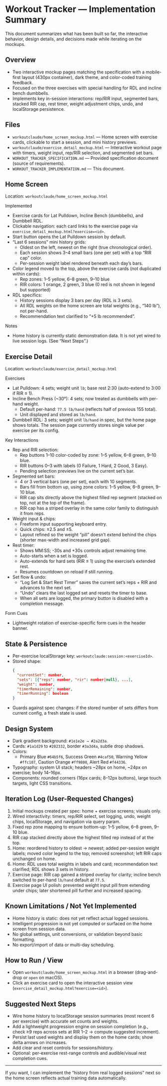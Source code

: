 # Workout Tracker — Implementation Summary

This document summarizes what has been built so far, the interactive behavior, design details, and decisions made while iterating on the mockups.

## Overview
- Two interactive mockup pages matching the specification with a mobile-first layout (430px container), dark theme, and color-coded training feedback.
- Focused on the three exercises with special handling for RDL and incline bench dumbbells.
- Implements key in-session interactions: rep/RIR input, segmented bars, stacked RIR cap, rest timer, weight adjustment chips, undo, and localStorage persistence.

## Files
- `workoutclaude/home_screen_mockup.html` — Home screen with exercise cards, clickable to start a session, and mini history previews.
- `workoutclaude/exercise_detail_mockup.html` — Interactive workout page with timers, weight input, rep/RIR selection, and segmented set bars.
- `WORKOUT_TRACKER_SPECIFICATION.md` — Provided specification document (source of requirements).
- `WORKOUT_TRACKER_IMPLEMENTATION.md` — This document.

## Home Screen
Location: `workoutclaude/home_screen_mockup.html`

Implemented
- Exercise cards for Lat Pulldown, Incline Bench (dumbbells), and Dumbbell RDL.
- Clickable navigation: each card links to the exercise page via `exercise_detail_mockup.html?exercise=<id>`.
- Start button opens the Lat Pulldown session by default.
- “Last 6 sessions” mini history grids:
  - Oldest on the left, newest on the right (true chronological order).
  - Each session shows 3–4 small bars (one per set) with a top “RIR cap” color.
  - Per-session weight label rendered beneath each day’s bars.
- Color legend moved to the top, above the exercise cards (not duplicated within cards):
  - Rep zones: 1–5 yellow, 6–8 green, 9–10 blue
  - RIR colors: 1 orange, 2 green, 3 blue (0 red is not shown in legend but supported)
- RDL specifics:
  - History sessions display 3 bars per day (RDL is 3 sets).
  - All RDL weights on the home screen are total weights (e.g., “140 lb”), not per-hand.
  - Recommendation text clarified to “+5 lb recommended”.

Notes
- Home history is currently static demonstration data. It is not yet wired to live session logs. (See “Next Steps”.)

## Exercise Detail
Location: `workoutclaude/exercise_detail_mockup.html`

Exercises
- Lat Pulldown: 4 sets; weight unit `lb`; base rest 2:30 (auto-extend to 3:00 if RIR ≤ 1).
- Incline Bench Press (~30°): 4 sets; now treated as dumbbells with per-hand weight.
  - Default per-hand: `77.5 lb/hand` (reflects half of previous 155 total).
  - Unit displayed and stored as `lb/hand`.
- Dumbbell RDL: 3 sets; weight unit `lb/hand` in spec, but the home page shows totals. The session page currently stores single value per exercise per its config.

Key Interactions
- Rep and RIR selection:
  - Rep buttons 1–10 color-coded by zone: 1–5 yellow, 6–8 green, 9–10 blue.
  - RIR buttons 0–3 with labels (0 Failure, 1 Hard, 2 Good, 3 Easy).
  - Pending selection previews live on the current set’s bar.
- Segmented set bars:
  - 4 or 3 vertical bars (one per set), each with 10 segments.
  - Bars fill from bottom up, using zone colors: 1–5 yellow, 6–8 green, 9–10 blue.
  - RIR cap sits directly above the highest filled rep segment (stacked on top, not at the top of the frame).
  - RIR cap has a striped overlay in the same color family to distinguish it from reps.
- Weight input & chips:
  - Freeform input supporting keyboard entry.
  - Quick chips: ±2.5 and ±5.
  - Layout refined so the weight “pill” doesn’t extend behind the chips (shorter max-width and increased grid gap).
- Rest timer:
  - Shows MM:SS; -30s and +30s controls adjust remaining time.
  - Auto-starts when a set is logged.
  - Auto-extends for hard sets (RIR ≤ 1) using the exercise’s extended rest.
  - Resumes countdown on reload if still running.
- Set flow & undo:
  - “Log Set & Start Rest Timer” saves the current set’s reps + RIR and advances to the next set.
  - “Undo” clears the last logged set and resets the timer to base.
  - When all sets are logged, the primary button is disabled with a completion message.

Form Cues
- Lightweight rotation of exercise-specific form cues in the header banner.

## State & Persistence
- Per-exercise localStorage key: `workoutclaude:session:<exerciseId>`.
- Stored shape:
  ```json
  {
    "currentSet": number,
    "sets": [{"reps": number, "rir": number|null}, ...],
    "weight": number,
    "timerRemaining": number,
    "timerRunning": boolean
  }
  ```
- Guards against spec changes: if the stored number of sets differs from current config, a fresh state is used.

## Design System
- Dark gradient background: `#1e1e2e → #2a2d3a`.
- Cards: `#1a1d29` to `#202332`, border `#3a3d4a`, subtle drop shadows.
- Colors:
  - Primary Blue `#64b5f6`, Success Green `#4caf50`, Warning Yellow `#ffc107`, Caution Orange `#ff9800`, Alert Red `#f44336`.
- Typography: system UI stack; headers ~28px on home, ~24px on exercise; body 14–16px.
- Components: rounded corners (16px cards; 8–12px buttons), large touch targets, light CSS transitions.

## Iteration Log (User-Requested Changes)
1) Initial mockups created per spec: home + exercise screens; visuals only.
2) Wired interactivity: timers, rep/RIR select, set logging, undo, weight chips, localStorage, and navigation via query param.
3) Fixed rep zone mapping to ensure bottom-up: 1–5 yellow, 6–8 green, 9–10 blue.
4) RIR cap stacked directly above the highest filled rep instead of at the top.
5) Home: reordered history to oldest → newest; added per-session weight labels; moved color legend to the top; removed screenshot; left RIR caps unchanged on home.
6) Home: RDL uses total weights in labels and card; recommendation text clarified; RDL shows 3 sets in history.
7) Exercise page: RIR cap gained a striped overlay for clarity; incline bench switched to per-hand `lb/hand` default at `77.5`.
8) Exercise page UI polish: prevented weight input pill from extending under chips; later shortened pill further and increased spacing.

## Known Limitations / Not Yet Implemented
- Home history is static: does not yet reflect actual logged sessions.
- Intelligent progression is not yet computed or surfaced on the home screen from session data.
- No global settings, unit conversions, or validation beyond basic formatting.
- No export/import of data or multi-day scheduling.

## How to Run / View
- Open `workoutclaude/home_screen_mockup.html` in a browser (drag-and-drop or `open` on macOS).
- Click an exercise card to open the interactive session view (`exercise_detail_mockup.html?exercise=<id>`).

## Suggested Next Steps
- Wire home history to localStorage session summaries (most recent 6 per exercise) with accurate set counts and weights.
- Add a lightweight progression engine on session completion (e.g., check ≥9 reps across sets at RIR 1–2 → compute suggested increment).
- Persist last used weights and display them on the home cards; show delta arrows on increases.
- Add clear and reset controls for sessions/history.
- Optional: per-exercise rest-range controls and audible/visual rest completion cues.

---
If you want, I can implement the “history from real logged sessions” next so the home screen reflects actual training data automatically.

